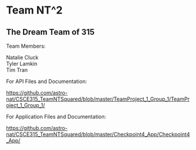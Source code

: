 # Team NT^2
## The Dream Team of 315

Team Members:

 Natalie Cluck  
 Tyler Lamkin  
 Tim Tran  

For API Files and Documentation:

https://github.com/astro-nat/CSCE315_TeamNTSquared/blob/master/TeamProject_1_Group_1/TeamProject_1_Group_1/

For Application Files and Documentation:

https://github.com/astro-nat/CSCE315_TeamNTSquared/blob/master/Checkpoint4_App/Checkpoint4_App/
